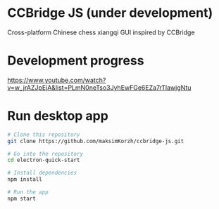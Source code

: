 # CCBridge JS (under development)
Cross-platform Chinese chess xiangqi GUI inspired by CCBridge

# Development progress
https://www.youtube.com/watch?v=w_jrAZJpEjA&list=PLmN0neTso3JyhEwFGe6EZa7rTlawjgNtu

# Run desktop app
```bash
# Clone this repository
git clone https://github.com/maksimKorzh/ccbridge-js.git

# Go into the repository
cd electron-quick-start

# Install dependencies
npm install

# Run the app
npm start
```
